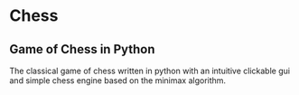 # Chess

## Game of Chess in Python

The classical game of chess written in python with an intuitive clickable gui and simple chess engine based on the minimax algorithm.
